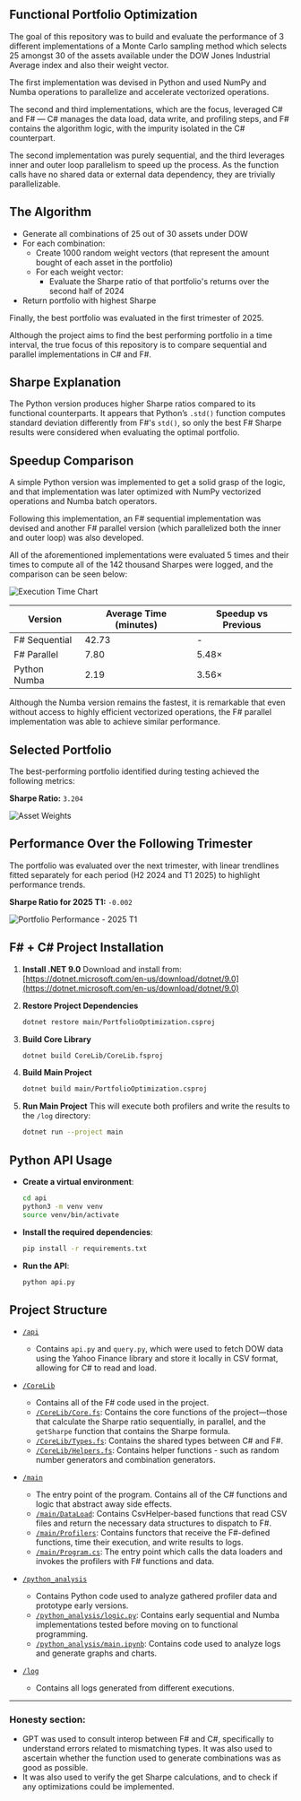 
## Functional Portfolio Optimization

The goal of this repository was to build and evaluate the performance of 3 different implementations of a Monte Carlo sampling method which selects 25 amongst 30 of the assets available under the DOW Jones Industrial Average index and also their weight vector.

The first implementation was devised in Python and used NumPy and Numba operations to parallelize and accelerate vectorized operations.

The second and third implementations, which are the focus, leveraged C# and F# — C# manages the data load, data write, and profiling steps, and F# contains the algorithm logic, with the impurity isolated in the C# counterpart.

The second implementation was purely sequential, and the third leverages inner and outer loop parallelism to speed up the process. As the function calls have no shared data or external data dependency, they are trivially parallelizable.

## The Algorithm

- Generate all combinations of 25 out of 30 assets under DOW
- For each combination:
  - Create 1000 random weight vectors (that represent the amount bought of each asset in the portfolio)
  - For each weight vector:
    - Evaluate the Sharpe ratio of that portfolio's returns over the second half of 2024
- Return portfolio with highest Sharpe

Finally, the best portfolio was evaluated in the first trimester of 2025.

Although the project aims to find the best performing portfolio in a time interval, the true focus of this repository is to compare sequential and parallel implementations in C# and F#.

## Sharpe Explanation

The Python version produces higher Sharpe ratios compared to its functional counterparts. It appears that Python’s `.std()` function computes standard deviation differently from F#'s `std()`, so only the best F# Sharpe results were considered when evaluating the optimal portfolio.


## Speedup Comparison

A simple Python version was implemented to get a solid grasp of the logic, and that implementation was later optimized with NumPy vectorized operations and Numba batch operators.

Following this implementation, an F# sequential implementation was devised and another F# parallel version (which parallelized both the inner and outer loop) was also developed.

All of the aforementioned implementations were evaluated 5 times and their times to compute all of the 142 thousand Sharpes were logged, and the comparison can be seen below:

![Execution Time Chart](images/comparison.png)

| Version         | Average Time (minutes) | Speedup vs Previous |
|----------------|------------------------|----------------------|
| F# Sequential   | 42.73                  | -                    |
| F# Parallel     | 7.80                   | 5.48×                |
| Python Numba    | 2.19                   | 3.56×                |

Although the Numba version remains the fastest, it is remarkable that even without access to highly efficient vectorized operations, the F# parallel implementation was able to achieve similar performance.

## Selected Portfolio

The best-performing portfolio identified during testing achieved the following metrics:

**Sharpe Ratio:** `3.204`

![Asset Weights](images/asset_weights.png)

## Performance Over the Following Trimester

The portfolio was evaluated over the next trimester, with linear trendlines fitted separately for each period (H2 2024 and T1 2025) to highlight performance trends.

**Sharpe Ratio for 2025 T1:** `-0.002`

![Portfolio Performance - 2025 T1](images/portfolio_graph.png)


## F# + C# Project Installation

1. **Install .NET 9.0**
   Download and install from:
   [https://dotnet.microsoft.com/en-us/download/dotnet/9.0](https://dotnet.microsoft.com/en-us/download/dotnet/9.0)

2. **Restore Project Dependencies**

   ```sh
   dotnet restore main/PortfolioOptimization.csproj
   ```

3. **Build Core Library**

   ```sh
   dotnet build CoreLib/CoreLib.fsproj
   ```

4. **Build Main Project**

   ```sh
   dotnet build main/PortfolioOptimization.csproj
   ```

5. **Run Main Project**
   This will execute both profilers and write the results to the `/log` directory:

   ```sh
   dotnet run --project main
   ```

## Python API Usage

* **Create a virtual environment**:

  ```sh
  cd api
  python3 -m venv venv
  source venv/bin/activate
  ```

* **Install the required dependencies**:

  ```sh
  pip install -r requirements.txt
  ```

* **Run the API**:

  ```sh
  python api.py
  ```

## Project Structure

* [`/api`](api/)

  * Contains `api.py` and `query.py`, which were used to fetch DOW data using the Yahoo Finance library and store it locally in CSV format, allowing for C# to read and load.

* [`/CoreLib`](CoreLib/)

  * Contains all of the F# code used in the project.
  * [`/CoreLib/Core.fs`](CoreLib/Core.fs): Contains the core functions of the project—those that calculate the Sharpe ratio sequentially, in parallel, and the `getSharpe` function that contains the Sharpe formula.
  * [`/CoreLib/Types.fs`](CoreLib/Types.fs): Contains the shared types between C# and F#.
  * [`/CoreLib/Helpers.fs`](/CoreLib/Helpers.fs`): Contains helper functions - such as random number generators and combination generators.

* [`/main`](main/)

  * The entry point of the program. Contains all of the C# functions and logic that abstract away side effects.
  * [`/main/DataLoad`](main/DataLoad/): Contains CsvHelper-based functions that read CSV files and return the necessary data structures to dispatch to F#.
  * [`/main/Profilers`](main/Profilers/): Contains functors that receive the F#-defined functions, time their execution, and write results to logs.
  * [`/main/Program.cs`](main/Program.cs): The entry point which calls the data loaders and invokes the profilers with F# functions and data.

* [`/python_analysis`](python_analysis/)

  * Contains Python code used to analyze gathered profiler data and prototype early versions.
  * [`/python_analysis/logic.py`](python_analysis/logic.py): Contains early sequential and Numba implementations tested before moving on to functional programming.
  * [`/python_analysis/main.ipynb`](python_analysis/main.ipynb): Contains code used to analyze logs and generate graphs and charts.

* [`/log`](log/)

  * Contains all logs generated from different executions.

---
### Honesty section:

- GPT was used to consult interop between F# and C#, specifically to understand errors related to mismatching types. It was also used to ascertain whether the function used to generate combinations was as good as possible.
- It was also used to verify the get Sharpe calculations, and to check if any optimizations could be implemented.
